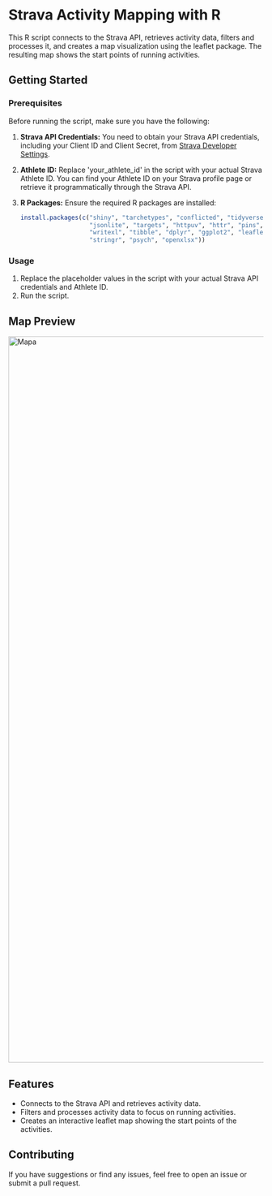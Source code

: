 # Strava Activity Mapping with R

This R script connects to the Strava API, retrieves activity data, filters and processes it, and creates a map visualization using the leaflet package. The resulting map shows the start points of running activities.


## Getting Started

### Prerequisites

Before running the script, make sure you have the following:

1. **Strava API Credentials:** You need to obtain your Strava API credentials, including your Client ID and Client Secret, from [Strava Developer Settings](https://www.strava.com/settings/api).

2. **Athlete ID:** Replace 'your_athlete_id' in the script with your actual Strava Athlete ID. You can find your Athlete ID on your Strava profile page or retrieve it programmatically through the Strava API.

3. **R Packages:** Ensure the required R packages are installed:

    ```R
    install.packages(c("shiny", "tarchetypes", "conflicted", "tidyverse", "lubridate", 
                       "jsonlite", "targets", "httpuv", "httr", "pins", "fs", "readr", 
                       "writexl", "tibble", "dplyr", "ggplot2", "leaflet", "htmlwidgets", 
                       "stringr", "psych", "openxlsx"))
    ```

### Usage

1. Replace the placeholder values in the script with your actual Strava API credentials and Athlete ID.
2. Run the script.

## Map Preview

<img width="1432" alt="Mapa" src="https://github.com/patialonso/StravaMap/assets/146207858/1709cda5-f996-4585-a971-d50cb3a7491f">



## Features

- Connects to the Strava API and retrieves activity data.
- Filters and processes activity data to focus on running activities.
- Creates an interactive leaflet map showing the start points of the activities.

## Contributing

If you have suggestions or find any issues, feel free to open an issue or submit a pull request.



